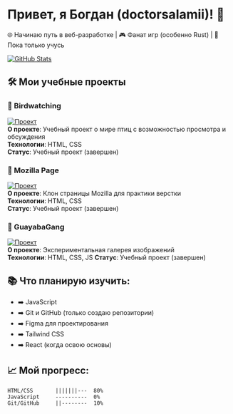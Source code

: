 # Привет, я Богдан (doctorsalamii)! 👋

🌐 Начинаю путь в веб-разработке | 🎮 Фанат игр (особенно Rust) | 🚀 Пока только учусь

[![GitHub Stats](https://github-readme-stats.vercel.app/api?username=doctorsalamii&show_icons=true&hide=contribs&count_private=true&theme=cobalt)](https://github.com/doctorsalamii)

## 🛠️ Мои учебные проекты

### 🦉 Birdwatching
[![Проект](https://github-readme-stats.vercel.app/api/pin/?username=doctorsalamii&repo=birdwatching&theme=radical)](https://github.com/doctorsalamii/birdwatching)  
**О проекте**: Учебный проект о мире птиц с возможностью просмотра и обсуждения  
**Технологии**: HTML, CSS  
**Статус**: Учебный проект (завершен)

### 🦊 Mozilla Page
[![Проект](https://github-readme-stats.vercel.app/api/pin/?username=doctorsalamii&repo=mozillapage&theme=radical)](https://github.com/doctorsalamii/mozillapage)  
**О проекте**: Клон страницы Mozilla для практики верстки  
**Технологии**: HTML, CSS  
**Статус**: Учебный проект (завершен)

### 🍈 GuayabaGang
[![Проект](https://github-readme-stats.vercel.app/api/pin/?username=doctorsalamii&repo=guayabagang&theme=radical)](https://github.com/doctorsalamii/guayabagang)  
**О проекте**: Экспериментальная галерея изображений  
**Технологии**: HTML, CSS, JS
**Статус**: Учебный проект (завершен)

## 📚 Что планирую изучить:
- ➡️ JavaScript
- ➡️ Git и GitHub (только создаю репозитории)
- ➡️ Figma для проектирования
- ➡️ Tailwind CSS
- ➡️ React (когда освою основы)

## 📈 Мой прогресс:
```text
HTML/CSS       |||||||---  80% 
JavaScript     ----------  0% 
Git/GitHub     ||--------  10%

